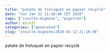 ```yaml
---
title: "patate de freluquet en papier recyclé"
date: "Sun Jan 12 21:10:46 CET 2020"
tags: ["insulte-mignone", "pipotron"]
author: m1ch3l
categories: ["generated"]
slug: "insulte-mignone/2020-01-12-21:10:46"
---
```


patate de freluquet en papier recyclé
